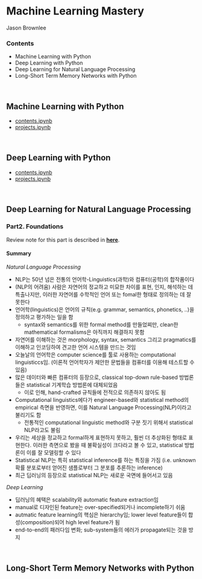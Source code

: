# Machine Learning Mastery

Jason Brownlee  



### Contents

* Machine Learning with Python
* Deep Learning with Python 
* Deep Learning for Natural Language Processing
* Long-Short Term Memory Networks with Python


<br>

## Machine Learning with Python

* [contents.ipynb](https://nbviewer.jupyter.org/github/gritmind/review/blob/master/code/book/ml-mastery/machine-learning-with-py/contents.ipynb)
* [projects.ipynb](https://nbviewer.jupyter.org/github/gritmind/review/blob/master/code/book/ml-mastery/machine-learning-with-py/projects.ipynb)

<br>

## Deep Learning with Python

* [contents.ipynb](https://nbviewer.jupyter.org/github/gritmind/review/blob/master/code/book/ml-mastery/deep-learning-with-py/contents.ipynb)
* [projects.ipynb](https://nbviewer.jupyter.org/github/gritmind/review/blob/master/code/book/ml-mastery/deep-learning-with-py/projects.ipynb)

<br>

## Deep Learning for Natural Language Processing


### Part2. Foundations

Review note for this part is described in [**here**](https://1drv.ms/w/s!AllPqyV9kKUrwAIs7ECAalYKx7Ps).

#### Summary

_Natural Language Processing_

* NLP는 50년 넘은 전통의 언어학-Linguistics(과학)와 컴퓨터(공학)의 합작품이다
* (NLP의 어려움) 사람은 자연어의 정교하고 미묘한 차이를 표현, 인지, 해석하는 데 특출나지만, 이러한 자연어를 수학적인 언어 또는 fomal한 형태로 정의하는 데 잘 못한다
* 언어학(linguistics)은 언어의 규칙(e.g. grammar, semantics, phonetics, ..)을 정의하고 평가하는 일을 함
   * syntax와 semantics를 위한 formal method를 만들었찌만, clean한 mathematical formalisms은 아직까지 해결하지 못함
* 자연어를 이해하는 것은 morphology, syntax, semantics 그리고 pragmatics를 이해하고 인코딩하여 견고한 언어 시스템을 만드는 것임
* 오늘날의 언어학은 computer science를 툴로 사용하는 computational linguisticcs임. (이론적 언어학자가 제안한 문법들을 컴퓨터를 이용해 테스트할 수 있음)
* 많은 데이터와 빠른 컴퓨터의 등장으로, classical top-down rule-based 방법론들은 statistical 기계학습 방법론에 대체되었음
   * 이로 인해, hand-crafted 규칙들에 전적으로 의존하지 않아도 됨 
* Computational linguistics에다가 engineer-based와 statistical method의 empirical 측면을 반영하면, 이를 Natural Language Processing(NLP)이라고 불리기도 함
   * 전통적인 computational linguistic method와 구분 짓기 위해서 statistical NLP라고도 불림
* 우리는 세상을 정교하고 formal하게 표현하지 못하고, 훨씬 더 추상화된 형태로 표현한다. 이러한 측면으로 봤을 때 불확실성이 크다라고 볼 수 있고, statistical 방법론이 이를 잘 모델링할 수 있다
* Statistical NLP는 특히 statistical inference를 하는 특징을 가짐 (i.e. unknown 확률 분포로부터 얻어진 샘플로부터 그 분포를 추론하는 inference)
* 최근 딥러닝의 등장으로 statistical NLP는 새로운 국면에 들어서고 있음

_Deep Learning_

* 딥러닝의 혜택은 scalability와 automatic feature extraction임
* manual로 디자인된 feature는 over-specified되거나 incomplete하기 쉬움
* autmatic feature learning의 핵심은 hierarchy임; lower level feature들이 합성(composition)되어 high level feature가 됨
* end-to-end의 패러다임 변화; sub-system들의 에러가 propagate되는 것을 방지

<br>

## Long-Short Term Memory Networks with Python

